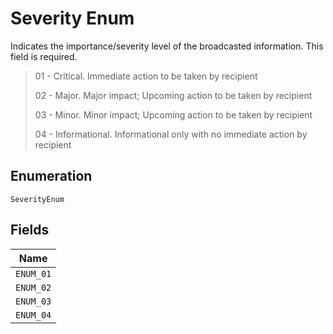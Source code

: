 
# Severity Enum

Indicates the importance/severity level of the broadcasted information. This field is required.

> 01 - Critical. Immediate action to be taken by recipient
> 
> 02 - Major. Major impact; Upcoming action to be taken by recipient
> 
> 03 - Minor. Minor impact; Upcoming action to be taken by recipient
> 
> 04 - Informational. Informational only with no immediate action by recipient

## Enumeration

`SeverityEnum`

## Fields

| Name |
|  --- |
| `ENUM_01` |
| `ENUM_02` |
| `ENUM_03` |
| `ENUM_04` |

